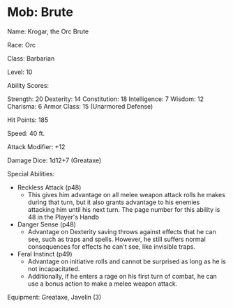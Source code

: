 # Mob: Brute

Name: Krogar, the Orc Brute

Race: Orc

Class: Barbarian

Level: 10

Ability Scores:

Strength: 20
Dexterity: 14
Constitution: 18
Intelligence: 7
Wisdom: 12
Charisma: 6
Armor Class: 15 (Unarmored Defense)

Hit Points: 185

Speed: 40 ft.

Attack Modifier: +12

Damage Dice: 1d12+7 (Greataxe)

Special Abilities:

* Reckless Attack (p48) 
  * This gives him advantage on all melee weapon attack rolls he makes during that turn, but it also grants advantage to his enemies attacking him until his next turn. The page number for this ability is 48 in the Player's Handb
* Danger Sense (p48)
  * Advantage on Dexterity saving throws against effects that he can see, such as traps and spells. However, he still suffers normal consequences for effects he can't see, like invisible traps.
* Feral Instinct (p49) 
  * Advantage on initiative rolls and cannot be surprised as long as he is not incapacitated. 
  * Additionally, if he enters a rage on his first turn of combat, he can use a bonus action to make a melee weapon attack.

Equipment: Greataxe, Javelin (3)